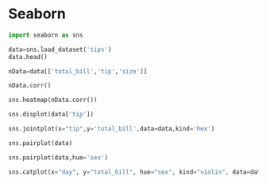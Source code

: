 # Seaborn

```python
import seaborn as sns
```

```python
data=sns.load_dataset('tips')
data.head()
```

```python
nData=data[['total_bill','tip','size']]
```

```python
nData.corr()
```

```python
sns.heatmap(nData.corr())
```

```python
sns.displot(data['tip'])
```

```python
sns.jointplot(x="tip",y='total_bill',data=data,kind='hex')
```

```python
sns.pairplot(data)
```

```python
sns.pairplot(data,hue='sex')
```

```python
sns.catplot(x="day", y="total_bill", hue="sex", kind="violin", data=data)
```
